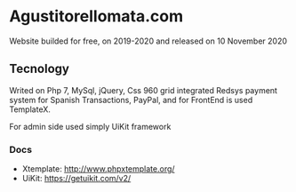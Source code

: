 # Agustitorellomata.com
Website builded for free, on 2019-2020 and released on 10 November 2020

## Tecnology
Writed on Php 7, MySql, jQuery, Css 960 grid integrated Redsys payment system
for Spanish Transactions, PayPal, and for FrontEnd is used TemplateX.

For admin side used simply UiKit framework

### Docs

* Xtemplate: http://www.phpxtemplate.org/
* UiKit: https://getuikit.com/v2/